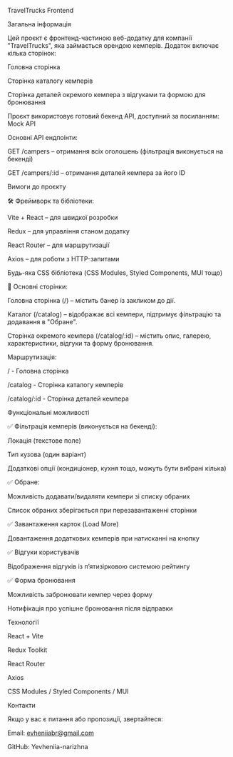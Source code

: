 TravelTrucks Frontend

Загальна інформація

Цей проєкт є фронтенд-частиною веб-додатку для компанії "TravelTrucks", яка займається орендою кемперів. Додаток включає кілька сторінок:

Головна сторінка

Сторінка каталогу кемперів

Сторінка деталей окремого кемпера з відгуками та формою для бронювання

Проєкт використовує готовий бекенд API, доступний за посиланням: Mock API

Основні API ендпоінти:

GET /campers – отримання всіх оголошень (фільтрація виконується на бекенді)

GET /campers/:id – отримання деталей кемпера за його ID

Вимоги до проєкту

🛠 Фреймворк та бібліотеки:

Vite + React – для швидкої розробки

Redux – для управління станом додатку

React Router – для маршрутизації

Axios – для роботи з HTTP-запитами

Будь-яка CSS бібліотека (CSS Modules, Styled Components, MUI тощо)

📄 Основні сторінки:

Головна сторінка (/) – містить банер із закликом до дії.

Каталог (/catalog) – відображає всі кемпери, підтримує фільтрацію та додавання в "Обране".

Сторінка окремого кемпера (/catalog/:id) – містить опис, галерею, характеристики, відгуки та форму бронювання.

Маршрутизація:

/ - Головна сторінка

/catalog - Сторінка каталогу кемперів

/catalog/:id - Сторінка деталей кемпера

Функціональні можливості

✅ Фільтрація кемперів (виконується на бекенді):

Локація (текстове поле)

Тип кузова (один варіант)

Додаткові опції (кондиціонер, кухня тощо, можуть бути вибрані кілька)

✅ Обране:

Можливість додавати/видаляти кемпери зі списку обраних

Список обраних зберігається при перезавантаженні сторінки

✅ Завантаження карток (Load More)

Довантаження додаткових кемперів при натисканні на кнопку

✅ Відгуки користувачів

Відображення відгуків із п’ятизірковою системою рейтингу

✅ Форма бронювання

Можливість забронювати кемпер через форму

Нотифікація про успішне бронювання після відправки

Технології

React + Vite

Redux Toolkit

React Router

Axios

CSS Modules / Styled Components / MUI

Контакти

Якщо у вас є питання або пропозиції, звертайтеся:

Email: evheniiabr@gmail.com

GitHub: Yevheniia-narizhna
